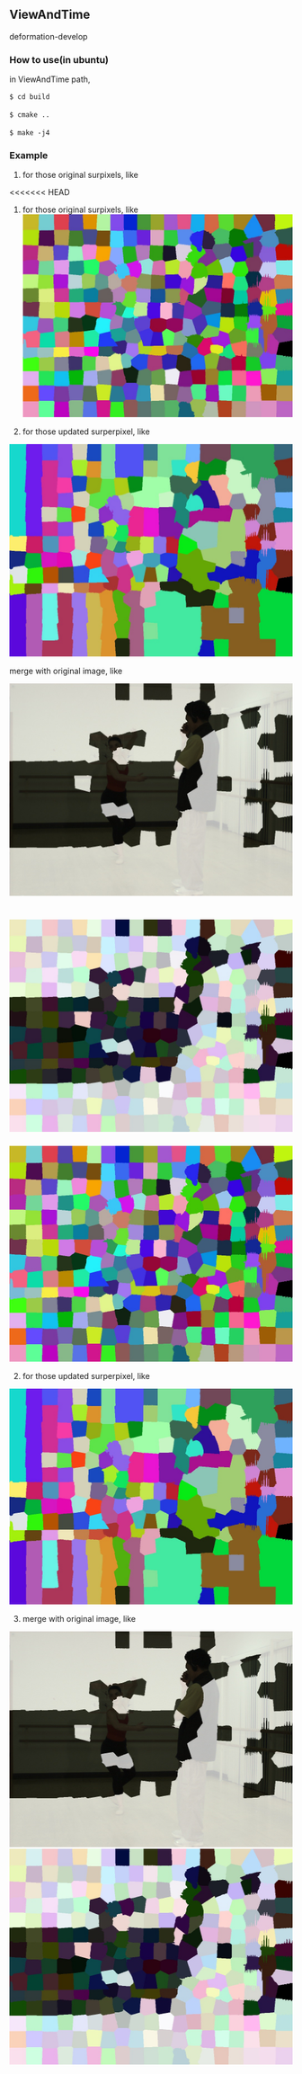 ## ViewAndTime
deformation-develop

### How to use(in ubuntu)

in ViewAndTime path,

    $ cd build

    $ cmake ..

    $ make -j4


### Example
1. for those original surpixels, like

<<<<<<< HEAD
1. for those original surpixels, like
![](./img/original.jpg)
	
    
2. for those updated surperpixel, like

![](./img/updat_cluster.jpg)

merge with original image, like

![without_feature_region_is_bright](./img/without_feature.jpg)

![](./img/without_region.jpg)
=======
<img src="./img/original.jpg" width="512" height="384" alt="original surperpixels" align=center/>
    
2. for those updated surperpixel, like

<img src="./img/updat_cluster.jpg" width="512" height="384" alt="updated surperpixels" align=center/>

3. merge with original image, like

<img src="./img/without_feature.jpg" width="512" height="384" alt="without_feature_region_is_bright" align=center/>

<img src="./img/without_region.jpg" width="512" height="384" align=center/>



